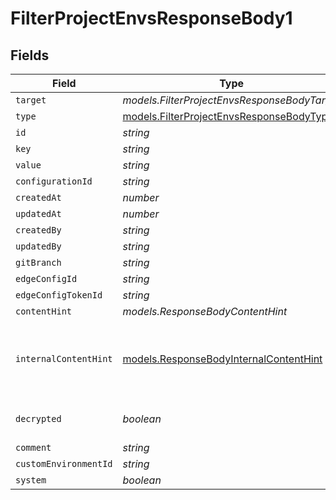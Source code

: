 # FilterProjectEnvsResponseBody1


## Fields

| Field                                                                                      | Type                                                                                       | Required                                                                                   | Description                                                                                |
| ------------------------------------------------------------------------------------------ | ------------------------------------------------------------------------------------------ | ------------------------------------------------------------------------------------------ | ------------------------------------------------------------------------------------------ |
| `target`                                                                                   | *models.FilterProjectEnvsResponseBodyTarget*                                               | :heavy_minus_sign:                                                                         | N/A                                                                                        |
| `type`                                                                                     | [models.FilterProjectEnvsResponseBodyType](../models/filterprojectenvsresponsebodytype.md) | :heavy_minus_sign:                                                                         | N/A                                                                                        |
| `id`                                                                                       | *string*                                                                                   | :heavy_minus_sign:                                                                         | N/A                                                                                        |
| `key`                                                                                      | *string*                                                                                   | :heavy_minus_sign:                                                                         | N/A                                                                                        |
| `value`                                                                                    | *string*                                                                                   | :heavy_minus_sign:                                                                         | N/A                                                                                        |
| `configurationId`                                                                          | *string*                                                                                   | :heavy_minus_sign:                                                                         | N/A                                                                                        |
| `createdAt`                                                                                | *number*                                                                                   | :heavy_minus_sign:                                                                         | N/A                                                                                        |
| `updatedAt`                                                                                | *number*                                                                                   | :heavy_minus_sign:                                                                         | N/A                                                                                        |
| `createdBy`                                                                                | *string*                                                                                   | :heavy_minus_sign:                                                                         | N/A                                                                                        |
| `updatedBy`                                                                                | *string*                                                                                   | :heavy_minus_sign:                                                                         | N/A                                                                                        |
| `gitBranch`                                                                                | *string*                                                                                   | :heavy_minus_sign:                                                                         | N/A                                                                                        |
| `edgeConfigId`                                                                             | *string*                                                                                   | :heavy_minus_sign:                                                                         | N/A                                                                                        |
| `edgeConfigTokenId`                                                                        | *string*                                                                                   | :heavy_minus_sign:                                                                         | N/A                                                                                        |
| `contentHint`                                                                              | *models.ResponseBodyContentHint*                                                           | :heavy_minus_sign:                                                                         | N/A                                                                                        |
| `internalContentHint`                                                                      | [models.ResponseBodyInternalContentHint](../models/responsebodyinternalcontenthint.md)     | :heavy_minus_sign:                                                                         | Similar to `contentHints`, but should not be exposed to the user.                          |
| `decrypted`                                                                                | *boolean*                                                                                  | :heavy_minus_sign:                                                                         | Whether `value` is decrypted.                                                              |
| `comment`                                                                                  | *string*                                                                                   | :heavy_minus_sign:                                                                         | N/A                                                                                        |
| `customEnvironmentId`                                                                      | *string*                                                                                   | :heavy_minus_sign:                                                                         | N/A                                                                                        |
| `system`                                                                                   | *boolean*                                                                                  | :heavy_minus_sign:                                                                         | N/A                                                                                        |